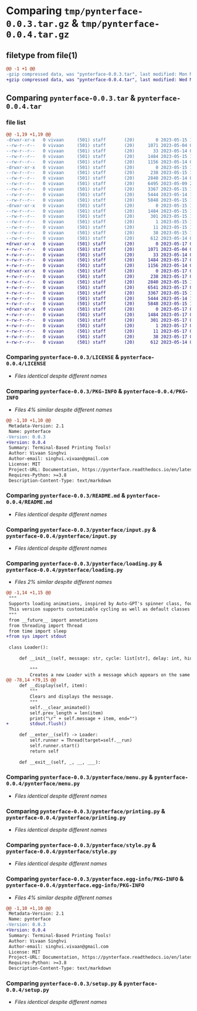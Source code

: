 # Comparing `tmp/pynterface-0.0.3.tar.gz` & `tmp/pynterface-0.0.4.tar.gz`

## filetype from file(1)

```diff
@@ -1 +1 @@
-gzip compressed data, was "pynterface-0.0.3.tar", last modified: Mon May 15 15:05:34 2023, max compression
+gzip compressed data, was "pynterface-0.0.4.tar", last modified: Wed May 17 03:19:17 2023, max compression
```

## Comparing `pynterface-0.0.3.tar` & `pynterface-0.0.4.tar`

### file list

```diff
@@ -1,19 +1,19 @@
-drwxr-xr-x   0 vivaan     (501) staff       (20)        0 2023-05-15 15:05:34.769913 pynterface-0.0.3/
--rw-r--r--   0 vivaan     (501) staff       (20)     1071 2023-05-04 02:59:32.000000 pynterface-0.0.3/LICENSE
--rw-r--r--   0 vivaan     (501) staff       (20)       33 2023-05-14 03:48:17.000000 pynterface-0.0.3/MANIFEST.in
--rw-r--r--   0 vivaan     (501) staff       (20)     1484 2023-05-15 15:05:34.769599 pynterface-0.0.3/PKG-INFO
--rw-r--r--   0 vivaan     (501) staff       (20)     1156 2023-05-14 04:10:04.000000 pynterface-0.0.3/README.md
-drwxr-xr-x   0 vivaan     (501) staff       (20)        0 2023-05-15 15:05:34.768143 pynterface-0.0.3/pynterface/
--rw-r--r--   0 vivaan     (501) staff       (20)      238 2023-05-15 15:05:09.000000 pynterface-0.0.3/pynterface/__init__.py
--rw-r--r--   0 vivaan     (501) staff       (20)     2840 2023-05-14 01:50:32.000000 pynterface-0.0.3/pynterface/input.py
--rw-r--r--   0 vivaan     (501) staff       (20)     6495 2023-05-09 23:26:51.000000 pynterface-0.0.3/pynterface/loading.py
--rw-r--r--   0 vivaan     (501) staff       (20)     3367 2023-05-15 15:05:04.000000 pynterface-0.0.3/pynterface/menu.py
--rw-r--r--   0 vivaan     (501) staff       (20)     5444 2023-05-14 18:25:39.000000 pynterface-0.0.3/pynterface/printing.py
--rw-r--r--   0 vivaan     (501) staff       (20)     5848 2023-05-15 14:51:42.000000 pynterface-0.0.3/pynterface/style.py
-drwxr-xr-x   0 vivaan     (501) staff       (20)        0 2023-05-15 15:05:34.769242 pynterface-0.0.3/pynterface.egg-info/
--rw-r--r--   0 vivaan     (501) staff       (20)     1484 2023-05-15 15:05:34.000000 pynterface-0.0.3/pynterface.egg-info/PKG-INFO
--rw-r--r--   0 vivaan     (501) staff       (20)      301 2023-05-15 15:05:34.000000 pynterface-0.0.3/pynterface.egg-info/SOURCES.txt
--rw-r--r--   0 vivaan     (501) staff       (20)        1 2023-05-15 15:05:34.000000 pynterface-0.0.3/pynterface.egg-info/dependency_links.txt
--rw-r--r--   0 vivaan     (501) staff       (20)       11 2023-05-15 15:05:34.000000 pynterface-0.0.3/pynterface.egg-info/top_level.txt
--rw-r--r--   0 vivaan     (501) staff       (20)       38 2023-05-15 15:05:34.770001 pynterface-0.0.3/setup.cfg
--rw-r--r--   0 vivaan     (501) staff       (20)      612 2023-05-14 04:04:56.000000 pynterface-0.0.3/setup.py
+drwxr-xr-x   0 vivaan     (501) staff       (20)        0 2023-05-17 03:19:17.858839 pynterface-0.0.4/
+-rw-r--r--   0 vivaan     (501) staff       (20)     1071 2023-05-04 02:59:32.000000 pynterface-0.0.4/LICENSE
+-rw-r--r--   0 vivaan     (501) staff       (20)       33 2023-05-14 03:48:17.000000 pynterface-0.0.4/MANIFEST.in
+-rw-r--r--   0 vivaan     (501) staff       (20)     1484 2023-05-17 03:19:17.858522 pynterface-0.0.4/PKG-INFO
+-rw-r--r--   0 vivaan     (501) staff       (20)     1156 2023-05-14 04:10:04.000000 pynterface-0.0.4/README.md
+drwxr-xr-x   0 vivaan     (501) staff       (20)        0 2023-05-17 03:19:17.856767 pynterface-0.0.4/pynterface/
+-rw-r--r--   0 vivaan     (501) staff       (20)      238 2023-05-17 03:18:45.000000 pynterface-0.0.4/pynterface/__init__.py
+-rw-r--r--   0 vivaan     (501) staff       (20)     2840 2023-05-15 19:24:45.000000 pynterface-0.0.4/pynterface/input.py
+-rw-r--r--   0 vivaan     (501) staff       (20)     6541 2023-05-17 03:18:29.000000 pynterface-0.0.4/pynterface/loading.py
+-rw-r--r--   0 vivaan     (501) staff       (20)     3367 2023-05-15 15:05:04.000000 pynterface-0.0.4/pynterface/menu.py
+-rw-r--r--   0 vivaan     (501) staff       (20)     5444 2023-05-14 18:25:39.000000 pynterface-0.0.4/pynterface/printing.py
+-rw-r--r--   0 vivaan     (501) staff       (20)     5848 2023-05-15 14:51:42.000000 pynterface-0.0.4/pynterface/style.py
+drwxr-xr-x   0 vivaan     (501) staff       (20)        0 2023-05-17 03:19:17.858119 pynterface-0.0.4/pynterface.egg-info/
+-rw-r--r--   0 vivaan     (501) staff       (20)     1484 2023-05-17 03:19:17.000000 pynterface-0.0.4/pynterface.egg-info/PKG-INFO
+-rw-r--r--   0 vivaan     (501) staff       (20)      301 2023-05-17 03:19:17.000000 pynterface-0.0.4/pynterface.egg-info/SOURCES.txt
+-rw-r--r--   0 vivaan     (501) staff       (20)        1 2023-05-17 03:19:17.000000 pynterface-0.0.4/pynterface.egg-info/dependency_links.txt
+-rw-r--r--   0 vivaan     (501) staff       (20)       11 2023-05-17 03:19:17.000000 pynterface-0.0.4/pynterface.egg-info/top_level.txt
+-rw-r--r--   0 vivaan     (501) staff       (20)       38 2023-05-17 03:19:17.858932 pynterface-0.0.4/setup.cfg
+-rw-r--r--   0 vivaan     (501) staff       (20)      612 2023-05-14 04:04:56.000000 pynterface-0.0.4/setup.py
```

### Comparing `pynterface-0.0.3/LICENSE` & `pynterface-0.0.4/LICENSE`

 * *Files identical despite different names*

### Comparing `pynterface-0.0.3/PKG-INFO` & `pynterface-0.0.4/PKG-INFO`

 * *Files 4% similar despite different names*

```diff
@@ -1,10 +1,10 @@
 Metadata-Version: 2.1
 Name: pynterface
-Version: 0.0.3
+Version: 0.0.4
 Summary: Terminal-Based Printing Tools!
 Author: Vivaan Singhvi
 Author-email: singhvi.vivaan@gmail.com
 License: MIT
 Project-URL: Documentation, https://pynterface.readthedocs.io/en/latest/
 Requires-Python: >=3.8
 Description-Content-Type: text/markdown
```

### Comparing `pynterface-0.0.3/README.md` & `pynterface-0.0.4/README.md`

 * *Files identical despite different names*

### Comparing `pynterface-0.0.3/pynterface/input.py` & `pynterface-0.0.4/pynterface/input.py`

 * *Files identical despite different names*

### Comparing `pynterface-0.0.3/pynterface/loading.py` & `pynterface-0.0.4/pynterface/loading.py`

 * *Files 2% similar despite different names*

```diff
@@ -1,14 +1,15 @@
 """
 Supports loading animations, inspired by Auto-GPT's spinner class, found here: https://github.com/Significant-Gravitas/Auto-GPT/blob/master/autogpt/spinner.py
 This version supports customizable cycling as well as default classes for quick access. You can also print messages above the spinner.
 """
 from __future__ import annotations
 from threading import Thread
 from time import sleep
+from sys import stdout
 
 class Loader():
     
     def __init__(self, message: str, cycle: list[str], delay: int, hide_cursor: bool = True) -> None:
 
         """
         Creates a new Loader with a message which appears on the same line as the cycler.
@@ -78,14 +79,15 @@
     def __display(self, item):
         """
         Clears and displays the message.
         """
         self.__clear_animated()
         self.prev_length = len(item)
         print("\r" + self.message + item, end="")
+        stdout.flush()
 
     def __enter__(self) -> Loader:
         self.runner = Thread(target=self.__run)
         self.runner.start()
         return self
 
     def __exit__(self, _, __, ___):
```

### Comparing `pynterface-0.0.3/pynterface/menu.py` & `pynterface-0.0.4/pynterface/menu.py`

 * *Files identical despite different names*

### Comparing `pynterface-0.0.3/pynterface/printing.py` & `pynterface-0.0.4/pynterface/printing.py`

 * *Files identical despite different names*

### Comparing `pynterface-0.0.3/pynterface/style.py` & `pynterface-0.0.4/pynterface/style.py`

 * *Files identical despite different names*

### Comparing `pynterface-0.0.3/pynterface.egg-info/PKG-INFO` & `pynterface-0.0.4/pynterface.egg-info/PKG-INFO`

 * *Files 4% similar despite different names*

```diff
@@ -1,10 +1,10 @@
 Metadata-Version: 2.1
 Name: pynterface
-Version: 0.0.3
+Version: 0.0.4
 Summary: Terminal-Based Printing Tools!
 Author: Vivaan Singhvi
 Author-email: singhvi.vivaan@gmail.com
 License: MIT
 Project-URL: Documentation, https://pynterface.readthedocs.io/en/latest/
 Requires-Python: >=3.8
 Description-Content-Type: text/markdown
```

### Comparing `pynterface-0.0.3/setup.py` & `pynterface-0.0.4/setup.py`

 * *Files identical despite different names*

